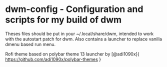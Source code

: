 # dwm-config - Configuration and scripts for my build of dwm

Theses files should be put in your ~/.local/share/dwm, intended to work with the autostart patch for
dwm. Also contains a launcher to replace vanilla dmenu based run menu.

Rofi theme based on polybar theme 13 launcher by [@adi1090x]{ https://github.com/adi1090x/polybar-themes }

